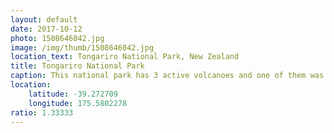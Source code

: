 ```yaml
---
layout: default
date: 2017-10-12
photo: 1508646042.jpg
image: /img/thumb/1508646042.jpg
location_text: Tongariro National Park, New Zealand
title: Tongariro National Park
caption: This national park has 3 active volcanoes and one of them was used as the Mount Doom in The Lord of the Rings. It is also quite famous thanks to Tongariro Alpine Crossing trail that passes many lakes and mud pools.
location:
    latitude: -39.272709
    longitude: 175.5802278
ratio: 1.33333
---
```

